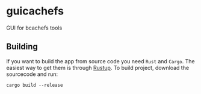 # guicachefs
GUI for bcachefs tools

## Building
If you want to build the app from source code you need `Rust` and `Cargo`. The easiest way to get them is through [Rustup](https://www.rust-lang.org/tools/install]).
To build project, download the sourcecode and run:
```
cargo build --release
```
